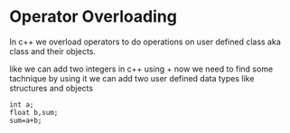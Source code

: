 # Operator Overloading

In c++ we overload operators to do operations on user defined class aka class and their objects.

like we can add two integers in c++ using + now we need to find some tachnique by using it we can add two user defined data types like structures and objects

```
int a;
float b,sum;
sum=a+b;
```
